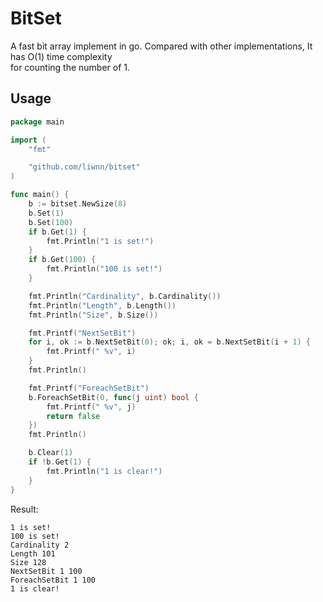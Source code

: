 # BitSet
A fast bit array implement in go. Compared with other implementations, It has O(1) time complexity  
for counting the number of 1.


## Usage
``` go
package main

import (
	"fmt"

	"github.com/liwnn/bitset"
)

func main() {
	b := bitset.NewSize(8)
	b.Set(1)
	b.Set(100)
	if b.Get(1) {
		fmt.Println("1 is set!")
	}
	if b.Get(100) {
		fmt.Println("100 is set!")
	}

	fmt.Println("Cardinality", b.Cardinality())
	fmt.Println("Length", b.Length())
	fmt.Println("Size", b.Size())

	fmt.Printf("NextSetBit")
	for i, ok := b.NextSetBit(0); ok; i, ok = b.NextSetBit(i + 1) {
		fmt.Printf(" %v", i)
	}
	fmt.Println()

	fmt.Printf("ForeachSetBit")
	b.ForeachSetBit(0, func(j uint) bool {
		fmt.Printf(" %v", j)
		return false
	})
	fmt.Println()

	b.Clear(1)
	if !b.Get(1) {
		fmt.Println("1 is clear!")
	}
}
```
Result:
```
1 is set!
100 is set!     
Cardinality 2   
Length 101      
Size 128        
NextSetBit 1 100
ForeachSetBit 1 100
1 is clear!  
```